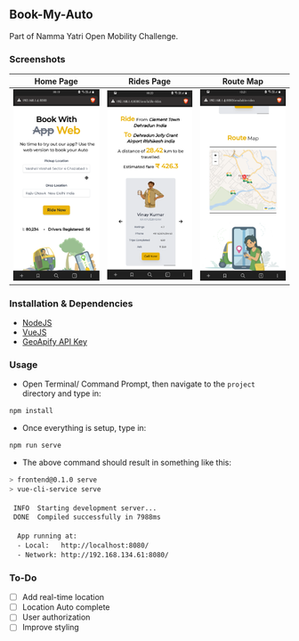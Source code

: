 ## Book-My-Auto
Part of Namma Yatri Open Mobility Challenge.


### Screenshots

Home Page                  |   Rides Page              |         Route Map
:-------------------------:|:-------------------------:|:-------------------------:
![](screenshots/s1.png)    |  ![](screenshots/s2.png)  |     ![](screenshots/s3.png)
 
### Installation & Dependencies

- [NodeJS](https://nodejs.org/en)
- [VueJS](https://vuejs.org/)
- [GeoApify API Key](https://www.geoapify.com/)

### Usage

- Open Terminal/ Command Prompt, then navigate to the `project` directory and type in:

```bash
npm install
```

- Once everything is setup, type in:

```bash
npm run serve
```

- The above command should result in something like this:

```bash
> frontend@0.1.0 serve
> vue-cli-service serve

 INFO  Starting development server...
 DONE  Compiled successfully in 7988ms

  App running at:
  - Local:   http://localhost:8080/ 
  - Network: http://192.168.134.61:8080/
```

### To-Do

- [ ] Add real-time location
- [ ] Location Auto complete
- [ ] User authorization
- [ ] Improve styling

